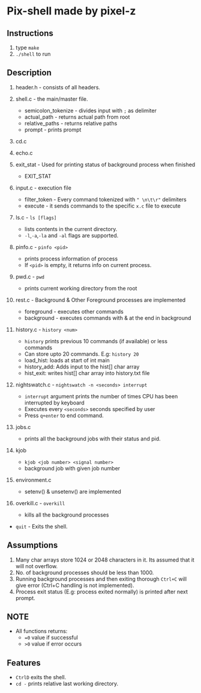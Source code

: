 # Pix-shell made by pixel-z

## Instructions 
1. type `make`
2. `./shell` to run

## Description

1. header.h - consists of all headers.
2. shell.c - the main/master file.
    - semicolon_tokenize - divides input with `;` as delimiter
    - actual_path - returns actual path from root 
    - relative_paths - returns relative paths 
    - prompt - prints prompt
3. cd.c 
    
4. echo.c 
    
5. exit_stat - Used for printing status of background process when finished
    - EXIT_STAT

6. input.c - execution file 
    - filter_token - Every command tokenized with `" \n\t\r"` delimiters
    - execute - it sends commands to the specific `x.c` file to execute

7. ls.c - `ls [flags]`
    - lists contents in the current directory.
    - `-l`,`-a`,`-la` and `-al` flags are supported.

8. pinfo.c - `pinfo <pid>`
    - prints process information of process
    - If `<pid>` is empty, it returns info on current process.

9. pwd.c - `pwd`
    - prints current working directory from the root

10. rest.c - Background & Other Foreground processes are implemented
    - foreground - executes other commands
    - background - executes commands with & at the end in background

11. history.c - `history <num>`
    - `history` prints previous 10 commands (if available) or less commands
    - Can store upto 20 commands. E.g: `history 20`
    - load_hist: loads at start of int main 
    - history_add: Adds input to the hist[] char array
    - hist_exit: writes hist[] char array into history.txt file

12. nightswatch.c - `nightswatch -n <seconds> interrupt`
    - `interrupt` argument prints the number of times CPU has been interrupted by keyboard
    - Executes every `<seconds>` seconds specified by user
    - Press `q+enter` to end command.

13. jobs.c
    - prints all the background jobs with their status and pid.

14. kjob
    - `kjob <job number> <signal number>`
    -  background job with given job number

15. environment.c 
    - setenv() & unsetenv() are implemented

16. overkill.c - `overkill`
    - kills all the background processes

- `quit` - Exits the shell.

## Assumptions

1. Many char arrays store 1024 or 2048 characters in it. Its assumed that it will not overflow.
2. No. of background processes should be less than 1000.
3. Running background processes and then exiting thorough `Ctrl+C` will give error (Ctrl+C handling is not implemented).
4. Process exit status (E.g: process exited normally) is printed after next prompt.

## NOTE
- All functions returns:
    - `=0` value if successful
    - `>0` value if error occurs

## Features
- `CtrlD` exits the shell.
- `cd -` prints relative last working directory.